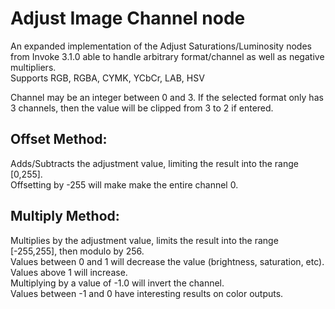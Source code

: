 # Adjust Image Channel node  
An expanded implementation of the Adjust Saturations/Luminosity nodes from Invoke 3.1.0 able to handle arbitrary format/channel as well as negative multipliers.  
Supports RGB, RGBA, CYMK, YCbCr, LAB, HSV  

Channel may be an integer between 0 and 3. If the selected format only has 3 channels, then the value will be clipped from 3 to 2 if entered.  

## Offset Method:  
Adds/Subtracts the adjustment value, limiting the result into the range [0,255].  
Offsetting by -255 will make make the entire channel 0.  

## Multiply Method:  
Multiplies by the adjustment value, limits the result into the range [-255,255], then modulo by 256.  
Values between 0 and 1 will decrease the value (brightness, saturation, etc). Values above 1 will increase.  
Multiplying by a value of -1.0 will invert the channel.  
Values between -1 and 0 have interesting results on color outputs.  
